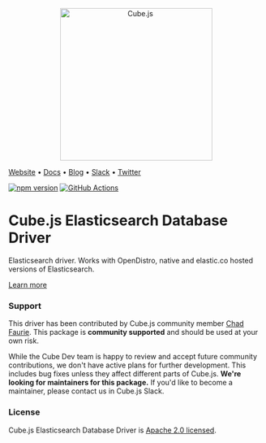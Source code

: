 <p align="center"><a href="https://cube.dev"><img src="https://i.imgur.com/zYHXm4o.png" alt="Cube.js" width="300px"></a></p>

[Website](https://cube.dev) • [Docs](https://cube.dev/docs) • [Blog](https://cube.dev/blog) • [Slack](https://slack.cube.dev) • [Twitter](https://twitter.com/the_cube_dev)

[![npm version](https://badge.fury.io/js/%40cubejs-backend%2Fserver.svg)](https://badge.fury.io/js/%40cubejs-backend%2Fserver)
[![GitHub Actions](https://github.com/cube-js/cube.js/workflows/Build/badge.svg)](https://github.com/cube-js/cube.js/actions?query=workflow%3ABuild+branch%3Amaster)

# Cube.js Elasticsearch Database Driver

Elasticsearch driver.
Works with OpenDistro, native and elastic.co hosted versions of Elasticsearch.

[Learn more](https://github.com/cube-js/cube.js#getting-started)

### Support

This driver has been contributed by Cube.js community member [Chad Faurie](https://github.com/chadfaurie). This package is **community supported** and should be used at your own risk. 

While the Cube Dev team is happy to review and accept future community contributions, we don't have active plans for further development. This includes bug fixes unless they affect different parts of Cube.js. **We're looking for maintainers for this package.** If you'd like to become a maintainer, please contact us in Cube.js Slack. 

### License

Cube.js Elasticsearch Database Driver is [Apache 2.0 licensed](./LICENSE).
